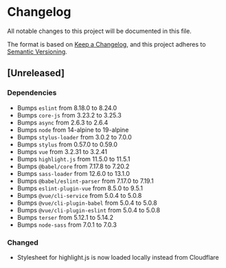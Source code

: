 # Changelog
All notable changes to this project will be documented in this file.

The format is based on [Keep a Changelog](https://keepachangelog.com/en/1.0.0/),
and this project adheres to [Semantic Versioning](https://semver.org/spec/v2.0.0.html).

## [Unreleased]
### Dependencies
- Bumps `eslint` from 8.18.0 to 8.24.0
- Bumps `core-js` from 3.23.2 to 3.25.3
- Bumps `async` from 2.6.3 to 2.6.4
- Bumps `node` from 14-alpine to 19-alpine
- Bumps `stylus-loader` from 3.0.2 to 7.0.0
- Bumps `stylus` from 0.57.0 to 0.59.0
- Bumps `vue` from 3.2.31 to 3.2.41
- Bumps `highlight.js` from 11.5.0 to 11.5.1
- Bumps `@babel/core` from 7.17.8 to 7.20.2
- Bumps `sass-loader` from 12.6.0 to 13.1.0
- Bumps `@babel/eslint-parser` from 7.17.0 to 7.19.1
- Bumps `eslint-plugin-vue` from 8.5.0 to 9.5.1
- Bumps `@vue/cli-service` from 5.0.4 to 5.0.8
- Bumps `@vue/cli-plugin-babel` from 5.0.4 to 5.0.8
- Bumps `@vue/cli-plugin-eslint` from 5.0.4 to 5.0.8
- Bumps `terser` from 5.12.1 to 5.14.2
- Bumps `node-sass` from 7.0.1 to 7.0.3

### Changed
- Stylesheet for highlight.js is now loaded locally instead from Cloudflare